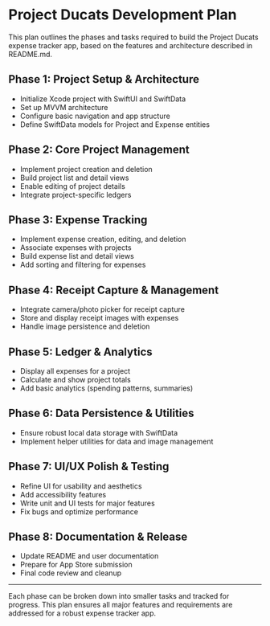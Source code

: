 # Project Ducats Development Plan

This plan outlines the phases and tasks required to build the Project Ducats expense tracker app, based on the features and architecture described in README.md.

## Phase 1: Project Setup & Architecture
- Initialize Xcode project with SwiftUI and SwiftData
- Set up MVVM architecture
- Configure basic navigation and app structure
- Define SwiftData models for Project and Expense entities

## Phase 2: Core Project Management
- Implement project creation and deletion
- Build project list and detail views
- Enable editing of project details
- Integrate project-specific ledgers

## Phase 3: Expense Tracking
- Implement expense creation, editing, and deletion
- Associate expenses with projects
- Build expense list and detail views
- Add sorting and filtering for expenses

## Phase 4: Receipt Capture & Management
- Integrate camera/photo picker for receipt capture
- Store and display receipt images with expenses
- Handle image persistence and deletion

## Phase 5: Ledger & Analytics
- Display all expenses for a project
- Calculate and show project totals
- Add basic analytics (spending patterns, summaries)

## Phase 6: Data Persistence & Utilities
- Ensure robust local data storage with SwiftData
- Implement helper utilities for data and image management

## Phase 7: UI/UX Polish & Testing
- Refine UI for usability and aesthetics
- Add accessibility features
- Write unit and UI tests for major features
- Fix bugs and optimize performance

## Phase 8: Documentation & Release
- Update README and user documentation
- Prepare for App Store submission
- Final code review and cleanup

---

Each phase can be broken down into smaller tasks and tracked for progress. This plan ensures all major features and requirements are addressed for a robust expense tracker app.

